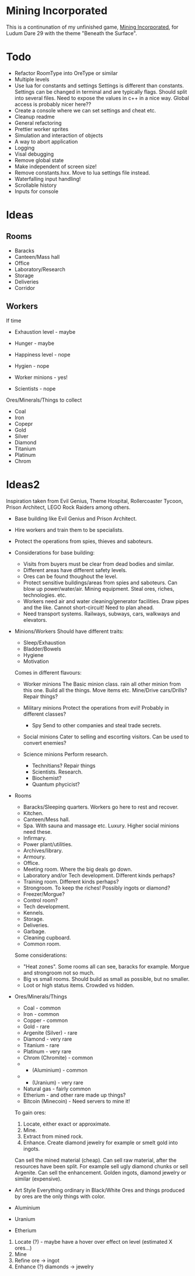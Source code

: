 
Mining Incorporated
===================

This is a continunation of my unfinished game, [Mining Incorporated](https://github.com/treeman/LD29), for Ludum Dare 29 with the theme "Beneath the Surface".

Todo
====

* Refactor RoomType into OreType or similar
* Multiple levels
* Use lua for constants and settings
    Settings is different than constants. Settings can be changed in terminal and are typically flags.
    Should split into several files.
    Need to expose the values in c++ in a nice way.
    Global access is probably nicer here??
* Create a console where we can set settings and cheat etc.
* Cleanup readme
* General refactoring
* Prettier worker sprites
* Simulation and interaction of objects
* A way to abort application
* Logging
* Visal debugging
* Remove global state
* Make independent of screen size!
* Remove constants.hxx. Move to lua settings file instead.
* Waterfalling input handling!
* Scrollable history
* Inputs for console

Ideas
=====

Rooms
-----

* Baracks
* Canteen/Mass hall
* Office
* Laboratory/Research
* Storage
* Deliveries
* Corridor

Workers
-------

If time

* Exhaustion level - maybe
* Hunger - maybe
* Happiness level - nope
* Hygien - nope

* Worker minions - yes!
* Scientists - nope

Ores/Minerals/Things to collect

* Coal
* Iron
* Copepr
* Gold
* Silver
* Diamond
* Titanium
* Platinum
* Chrom

Ideas2
=====

Inspiration taken from Evil Genius, Theme Hospital, Rollercoaster Tycoon, Prison Architect, LEGO Rock Raiders among others.

* Base building like Evil Genius and Prison Architect.
* Hire workers and train them to be specialists.
* Protect the operations from spies, thieves and saboteurs.
* Considerations for base building:
    * Visits from buyers must be clear from dead bodies and similar.
    * Different areas have different safety levels.
    * Ores can be found thoughout the level.
    * Protect sensitive buildings/areas from spies and saboteurs.
        Can blow up power/water/air.
        Mining equipment.
        Steal ores, riches, technologies. etc.
    * Workers need air and water cleaning/generator facilities.
        Draw pipes and the like. Cannot short-circuit! Need to plan ahead.
    * Need transport systems.
        Railways, subways, cars, walkways and elevators.
* Minions/Workers
    Should have different traits:
    * Sleep/Exhaustion
    * Bladder/Bowels
    * Hygiene
    * Motivation

    Comes in different flavours:
    * Worker minions
        The Basic minion class. rain all other minion from this one.
        Build all the things.
        Move items etc.
        Mine/Drive cars/Drills?
        Repair things?
    * Military minions
        Protect the operations from evil!
        Probably in different classes?
        * Spy
            Send to other companies and steal trade secrets.
    * Social minions
        Cater to selling and escorting visitors. Can be used to convert enemies?
    * Science minions
        Perform research.

        * Technitians? Repair things
        * Scientists. Research.
        * Biochemist?
        * Quantum phycicist?
* Rooms
    * Baracks/Sleeping quarters. Workers go here to rest and recover.
    * Kitchen.
    * Canteen/Mess hall.
    * Spa. With sauna and massage etc. Luxury. Higher social minions need these.
    * Infirmary.
    * Power plant/utilities.
    * Archives/library.
    * Armoury.
    * Office.
    * Meeting room. Where the big deals go down.
    * Laboratory and/or Tech development.
        Different kinds perhaps?
    * Training room.
        Different kinds perhaps?
    * Strongroom. To keep the riches! Possibly ingots or diamond?
    * Freezer/Morgue?
    * Control room?
    * Tech development.
    * Kennels.
    * Storage.
    * Deliveries.
    * Garbage.
    * Cleaning cupboard.
    * Common room.

    Some considerations:

    * "Heat zones". Some rooms all can see, baracks for example. Morgue and strongroom not so much.
    * Big vs small rooms. Should build as small as possible, but no smaller.
    * Loot or high status items. Crowded vs hidden.

* Ores/Minerals/Things
    * Coal - common
    * Iron - common
    * Copper - common
    * Gold - rare
    * Argenite (Silver) - rare
    * Diamond - very rare
    * Titanium - rare
    * Platinum - very rare
    * Chrom (Chromite) - common
    * - (Aluminium) - common
    * - (Uranium) - very rare
    * Natural gas - fairly common
    * Etherium - and other rare made up things?
    * Bitcoin (Minecoin) - Need servers to mine it!

    To gain ores:

    1. Locate, either exact or approximate.
    2. Mine.
    3. Extract from mined rock.
    4. Enhance. Create diamond jewelry for example or smelt gold into ingots.

    Can sell the mined material (cheap).
    Can sell raw material, after the resources have been split. For example sell ugly diamond chunks or sell Argenite.
    Can sell the enhancement. Golden ingots, diamond jewelry or similar (expensive).

* Art Style
    Everything ordinary in Black/White
    Ores and things produced by ores are the only things with color.

* Aluminium
* Uranium
* Etherium

1. Locate (?) - maybe have a hover over effect on level (estimated X ores...)
2. Mine
3. Refine      ore -> ingot
4. Enhance (?) diamonds -> jewelry

